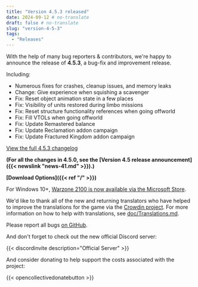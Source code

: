 ```yaml
---
title: "Version 4.5.3 released"
date: 2024-09-12 # no-translate
draft: false # no-translate
slug: "version-4-5-3"
tags:
  - "Releases"
---
```


With the help of many bug reporters & contributors, we're happy to announce the release of **4.5.3**, a bug-fix and improvement release.

Including:
- Numerous fixes for crashes, cleanup issues, and memory leaks
- Change: Give experience when squishing a scavenger
- Fix: Reset object animation state in a few places
- Fix: Visibility of units restored during limbo missions
- Fix: Reset structure functionality references when going offworld
- Fix: Fill VTOLs when going offworld
- Fix: Update Remastered balance
- Fix: Update Reclamation addon campaign
- Fix: Update Fractured Kingdom addon campaign

[View the full 4.5.3 changelog](https://github.com/Warzone2100/warzone2100/raw/4.5.3/ChangeLog)

**(For all the changes in 4.5.0, see the [Version 4.5 release announcement]({{< newslink "news-41.md" >}}).)**

**[Download Options]({{< ref "/" >}})**

For Windows 10+, [Warzone 2100 is now available via the Microsoft Store](https://apps.microsoft.com/detail/9mw0z4mpcs8c).

We'd like to thank all of the new and returning translators who have helped to improve the translations for the game via the [Crowdin project](https://crowdin.com/project/warzone2100). For more information on how to help with translations, see [doc/Translations.md](https://github.com/Warzone2100/warzone2100/blob/master/doc/Translations.md#how-do-i-help-translate).

Please report all bugs [on GitHub](https://github.com/Warzone2100/warzone2100/issues).

And don't forget to check out the new official Discord server:

{{< discordinvite description="Official Server" >}}

And consider donating to help support the costs associated with the project:

{{< opencollectivedonatebutton >}}
